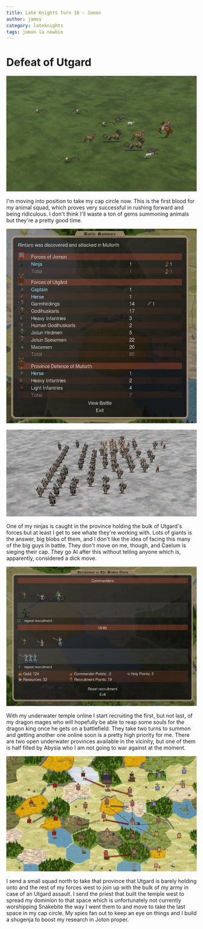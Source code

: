 ```yaml
---
title: Late Knights Turn 16 - Jomon
author: james
category: lateknights
tags: jomon la newbie
---
```


# Defeat of Utgard

![Animal Fight](/assets/images/jomon_16001.jpg)

I'm moving into position to take my cap circle now. This is the first blood for my animal squad, which proves very successful in rushing forward and being ridiculous. I don't think I'll waste a ton of gems summoning animals but they're a pretty good time.

![A Caught Ninja](/assets/images/jomon_16003.jpg)

![Utgard Army](/assets/images/jomon_16002.jpg)

One of my ninjas is caught in the province holding the bulk of Utgard's forces but at least I get to see whate they're working with. Lots of giants is the answer, big blobs of them, and I don't like the idea of facing this many of the big guys in battle. They don't move on me, though, and Caelum is sieging their cap. They go AI after this without telling anyone which is, apparently, considered a dick move.

![First Ryujin](/assets/images/jomon_16004.jpg)

With my underwater temple online I start recruiting the first, but not last, of my dragon mages who will hopefully be able to reap some souls for the dragon king once he gets on a battlefield. They take two turns to summon and getting another one online soon is a pretty high priority for me. There are two open underwater provinces available in the vicinity, but one of them is half filled by Abysia who I am not going to war against at the moment.

![Orders](/assets/images/jomon_16005.jpg)

I send a small squad north to take that province that Utgard is barely holding onto and the rest of my forces west to join up with the bulk of my army in case of an Utgard assault. I send the priest that built the temple west to spread my dominion to that space which is unfortunately not currently worshipping Snakebite the way I went them to and move to take the last space in my cap circle. My spies fan out to keep an eye on things and I build a shugenja to boost my research in Joton proper.
